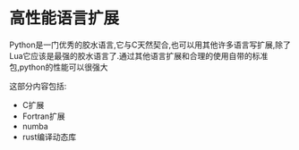 # 高性能语言扩展

Python是一门优秀的胶水语言,它与C天然契合,也可以用其他许多语言写扩展,除了Lua它应该是最强的胶水语言了.通过其他语言扩展和合理的使用自带的标准包,python的性能可以很强大

这部分内容包括:

+ C扩展
+ Fortran扩展
+ numba
+ rust编译动态库
